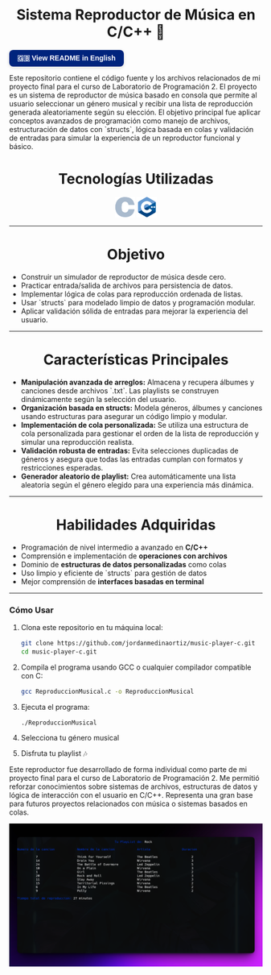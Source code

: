 <h1 align="center">Sistema Reproductor de Música en C/C++ 🎵</h1>

<p align="left">
  <a href="README.md" target="_blank" style="
    display: inline-block;
    background-color: #00247D;
    color: white;
    padding: 8px 16px;
    border-radius: 8px;
    text-decoration: none;
    font-weight: bold;
    font-family: sans-serif;
    box-shadow: 0 2px 6px rgba(0,0,0,0.15);
    transition: background-color 0.3s;
  " onmouseover="this.style.backgroundColor='#003EB3'" onmouseout="this.style.backgroundColor='#00247D'">
    🇬🇧 View README in English
  </a>
</p>

<p>Este repositorio contiene el código fuente y los archivos relacionados de mi proyecto final para el curso de Laboratorio de Programación 2. El proyecto es un sistema de reproductor de música basado en consola que permite al usuario seleccionar un género musical y recibir una lista de reproducción generada aleatoriamente según su elección. El objetivo principal fue aplicar conceptos avanzados de programación como manejo de archivos, estructuración de datos con `structs`, lógica basada en colas y validación de entradas para simular la experiencia de un reproductor funcional y básico.</p>

<h1 align="center">Tecnologías Utilizadas</h1>
<div align="center">
  <img src="https://github.com/devicons/devicon/blob/master/icons/c/c-original.svg" alt="C" title="C" width="40px">
  <img src="https://github.com/devicons/devicon/blob/master/icons/cplusplus/cplusplus-original.svg" alt="C++" title="C++" width="40px">
</div>
<hr>

<h1 align="center">Objetivo</h1>
<ul>
  <li>Construir un simulador de reproductor de música desde cero.</li>
  <li>Practicar entrada/salida de archivos para persistencia de datos.</li>
  <li>Implementar lógica de colas para reproducción ordenada de listas.</li>
  <li>Usar `structs` para modelado limpio de datos y programación modular.</li>
  <li>Aplicar validación sólida de entradas para mejorar la experiencia del usuario.</li>
</ul>
<hr>

<h1 align="center">Características Principales</h1>
<ul>
  <li><b>Manipulación avanzada de arreglos:</b> Almacena y recupera álbumes y canciones desde archivos `.txt`. Las playlists se construyen dinámicamente según la selección del usuario.</li>
  <li><b>Organización basada en structs:</b> Modela géneros, álbumes y canciones usando estructuras para asegurar un código limpio y modular.</li>
  <li><b>Implementación de cola personalizada:</b> Se utiliza una estructura de cola personalizada para gestionar el orden de la lista de reproducción y simular una reproducción realista.</li>
  <li><b>Validación robusta de entradas:</b> Evita selecciones duplicadas de géneros y asegura que todas las entradas cumplan con formatos y restricciones esperadas.</li>
  <li><b>Generador aleatorio de playlist:</b> Crea automáticamente una lista aleatoria según el género elegido para una experiencia más dinámica.</li>
</ul>
<hr>

<h1 align="center">Habilidades Adquiridas</h1>
<ul>
  <li>Programación de nivel intermedio a avanzado en <b>C/C++</b></li>
  <li>Comprensión e implementación de <b>operaciones con archivos</b></li>
  <li>Dominio de <b>estructuras de datos personalizadas</b> como colas</li>
  <li>Uso limpio y eficiente de `structs` para gestión de datos</li>
  <li>Mejor comprensión de <b>interfaces basadas en terminal</b></li>
</ul>
<hr>

### Cómo Usar

1. Clona este repositorio en tu máquina local:

   ```sh
   git clone https://github.com/jordanmedinaortiz/music-player-c.git
   cd music-player-c.git
2. Compila el programa usando GCC o cualquier compilador compatible con C:
   ```sh
   gcc ReproduccionMusical.c -o ReproduccionMusical
   ```

3. Ejecuta el programa:
   ```sh
   ./ReproduccionMusical
   ```
4. Selecciona tu género musical

5. Disfruta tu playlist 🎶

<p>Este reproductor fue desarrollado de forma individual como parte de mi proyecto final para el curso de Laboratorio de Programación 2. Me permitió reforzar conocimientos sobre sistemas de archivos, estructuras de datos y lógica de interacción con el usuario en C/C++. Representa una gran base para futuros proyectos relacionados con música o sistemas basados en colas.</p>
<img src="music-player-c.png" alt="Project Image" title="Project Image" />
